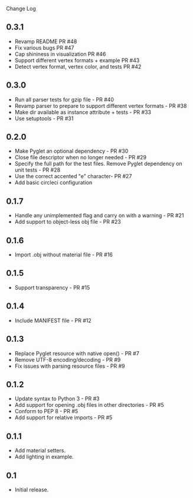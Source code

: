 Change Log

## 0.3.1
* Revamp README PR #48
* Fix various bugs PR #47
* Cap shininess in visualization PR #46
* Support different vertex formats + example PR #43
* Detect vertex format, vertex color, and tests PR #42

## 0.3.0
* Run all parser tests for gzip file - PR #40
* Revamp parser to prepare to support different vertex formats  - PR #38
* Make dir available as instance attribute + tests - PR #33
* Use setuptools - PR #31

## 0.2.0
* Make Pyglet an optional dependency - PR #30
* Close file descriptor when no longer needed - PR #29
* Specify the full path for the test files. Remove Pyglet dependency on unit tests - PR #28
* Use the correct accented "e" character- PR #27
* Add basic circleci configuration

## 0.1.7
* Handle any unimplemented flag and carry on with a warning - PR #21
* Add support to object-less obj file - PR #23

## 0.1.6
* Import .obj without material file - PR #16

## 0.1.5
* Support transparency - PR #15

## 0.1.4
* Include MANIFEST file - PR #12

## 0.1.3
* Replace Pyglet resource with native open() - PR #7
* Remove UTF-8 encoding/decoding - PR #9
* Fix issues with parsing resource files - PR #9

## 0.1.2
* Update syntax to Python 3 - PR #3
* Add support for opening .obj files in other directories - PR #5
* Conform to PEP 8 - PR #5
* Add support for relative imports - PR #5

## 0.1.1
* Add material setters.
* Add lighting in example.

## 0.1
* Initial release.
